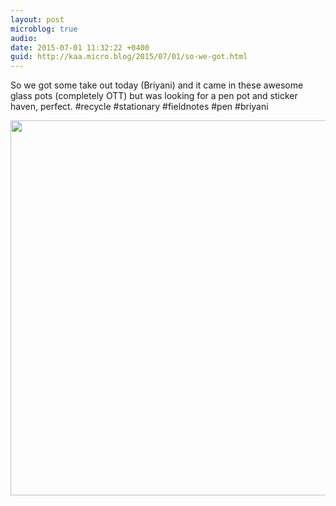 ```yaml
---
layout: post
microblog: true
audio: 
date: 2015-07-01 11:32:22 +0400
guid: http://kaa.micro.blog/2015/07/01/so-we-got.html
---
```

So we got some take out today (Briyani) and it came in these awesome glass pots (completely OTT) but was looking for a pen pot and sticker haven, perfect. #recycle #stationary #fieldnotes #pen #briyani

<img src="https://micro.kaa.bz/uploads/2018/d941995bec.jpg" width="600" height="600" />
